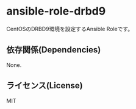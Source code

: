 ansible-role-drbd9
=========

CentOSのDRBD9環境を設定するAnsible Roleです。


依存関係(Dependencies)
------------

None.

ライセンス(License)
-------

MIT


